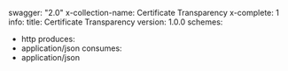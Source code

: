 swagger: "2.0"
x-collection-name: Certificate Transparency
x-complete: 1
info:
  title: Certificate Transparency
  version: 1.0.0
schemes:
- http
produces:
- application/json
consumes:
- application/json